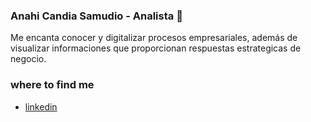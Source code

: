 ### Anahi Candia Samudio - Analista 👋

<!--
**AnahiCandia/AnahiCandia** is a ✨ _special_ ✨ repository because its `README.md` (this file) appears on your GitHub profile. -->


Me encanta conocer y digitalizar procesos empresariales, además de visualizar informaciones que proporcionan respuestas estrategicas de negocio.

### where to find me
- [linkedin](https://www.linkedin.com/in/anahi-candia-samudio-b32309194/)

